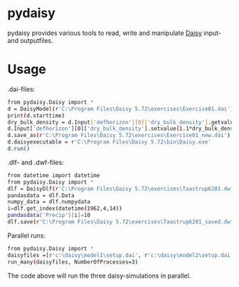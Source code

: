 # pydaisy
pydaisy provides various tools to read, write and manipulate [Daisy](https://daisy.ku.dk) input- and outputfiles.

# Usage
.dai-files:
```sh
from pydaisy.Daisy import *
d = DaisyModel(r'C:\Program Files\Daisy 5.72\exercises\Exercise01.dai')
print(d.starttime)
dry_bulk_density = d.Input['defhorizon'][0]['dry_bulk_density'].getvalue()
d.Input['defhorizon'][0]['dry_bulk_density'].setvalue(1.1*dry_bulk_density)
d.save_as(r'C:\Program Files\Daisy 5.72\exercises\Exercise01_new.dai')
d.daisyexecutable = r'C:\Program Files\Daisy 5.72\bin\Daisy.exe'
d.run()
```

.dlf- and .dwf-files:
```sh
from datetime import datetime
from pydaisy.Daisy import *
dlf = DaisyDlf(r'C:\Program Files\Daisy 5.72\exercises\Taastrup6201.dwf')
pandasdata = dlf.Data
numpy_data = dlf.numpydata
i=dlf.get_index(datetime(1962,4,14))
pandasdata['Precip'][i]=10
dlf.save(r'C:\Program Files\Daisy 5.72\exercises\Taastrup6201_saved.dwf')
```


Parallel runs:
```sh
from pydaisy.Daisy import *
daisyfiles =[r'c:\daisy\model1\setup.dai', r'c:\daisy\model2\setup.dai', r'c:\daisy\model3\setup.dai']
run_many(daisyfiles, NumberOfProcesses=3)
```
The code above will run the three daisy-simulations in parallel.
